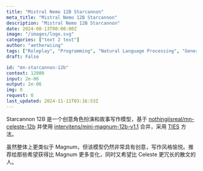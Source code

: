 ```yaml
---
title: "Mistral Nemo 12B Starcannon"
meta_title: "Mistral Nemo 12B Starcannon"
description: "Mistral Nemo 12B Starcannon"
date: 2024-08-13T00:00:00Z
image: "/images/logo.svg"
categories: ["text 2 text"]
author: "aetherwiing"
tags: ["Roleplay", "Programming", "Natural Language Processing", "Generative AI", "Chatbots"]
draft: False

id: "mn-starcannon-12b"
context: 12000
input: 2e-06
output: 2e-06
img: 0
request: 0
last_updated: 2024-11-11T03:16:53Z
---
```


Starcannon 12B 是一个创意角色扮演和故事写作模型，基于 [nothingiisreal/mn-celeste-12b](https://openrouter.ai/nothingiisreal/mn-celeste-12b) 并使用 [intervitens/mini-magnum-12b-v1.1](https://huggingface.co/intervitens/mini-magnum-12b-v1.1) 合并，采用 [TIES](https://arxiv.org/abs/2306.01708) 方法。

虽然整体上更类似于 Magnum，但该模型仍然非常具有创意，写作风格愉悦。推荐给那些希望获得比 Magnum 更多变化，同时又希望比 Celeste 更冗长的散文的人。

